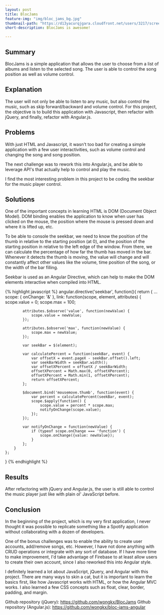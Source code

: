 ```yaml
---
layout: post
title: BlocJams
feature-img: "img/bloc_jams_bg.jpg"
thumbnail-path: "https://d13yacurqjgara.cloudfront.net/users/3217/screenshots/2030966/blocjams_1x.png"
short-description: BlocJams is awesome!

---
```

## Summary

BlocJams is a simple application that allows the user to choose from a list of albums and listen to the selected song. The user is able to control the song position as well as volume control.


## Explanation

The user will not only be able to listen to any music, but also control the music, such as skip forward/backward and volume control. For this project, the objective is to build this application with Javascript, then refactor with jQuery, and finally, refactor with Angular.js.

## Problems

With just HTML and Javascript, it wasn't too bad for creating a simple application with a few user interactivities, such as volume control and changing the song and song position.

The next challenge was to rework this into Angular.js, and be able to leverage API's that actually help to control and play the music. 

I find the most interesting problem in this project to be coding the seekbar for the music player control.


## Solutions

One of the important concepts in learning HTML is DOM (Document Object Model). DOM binding enables the application to know when user has clicked on the mouse, the position where the mouse is pressed down and where it is lifted up, etc.

To be able to console the seekbar, we need to know the position of the thumb in relative to the starting position (at 0), and the position of the starting position in relative to the left edge of the window. From there, we can calculate the percentage of how far the thumb has moved in the bar. Whenever it detects the thumb is moving, the value will change and will constantly affect other values like the volume, time position of the song, or the width of the bar filling.

Seekbar is used as an Angular Directive, which can help to make the DOM elements interactive when compiled into HTML.

{% highlight javascript %}
angular.directive('seekbar', function(){
    return {
        ...
        scope: {
            onChange: '&'
        },
        link: function(scope, element, attributes) {
            scope.value = 0;
            scope.max = 100;
            
            attributes.$observe('value', function(newValue) {
                scope.value = newValue;
            });

            attributes.$observe('max', function(newValue) {
                scope.max = newValue;
            });
            
            var seekBar = $(element);
            
            var calculatePercent = function(seekBar, event) {
                var offsetX = event.pageX - seekBar.offset().left;
                var seekBarWidth = seekBar.width();
                var offsetXPercent = offsetX / seekBarWidth;
                offsetXPercent = Math.max(0, offsetXPercent);
                offsetXPercent = Math.min(1, offsetXPercent);
                return offsetXPercent;
            };

            $document.bind('mousemove.thumb', function(event) {
                var percent = calculatePercent(seekBar, event);
                scope.$apply(function() {
                    scope.value = percent * scope.max;
                    notifyOnChange(scope.value);
                });
            });

            var notifyOnChange = function(newValue) {
                if (typeof scope.onChange === 'function') {
                    scope.onChange({value: newValue});
                }
            };
        }
    };
}
{% endhighlight %}
                    
## Results

After refactoring with jQuery and Angular.js, the user is still able to control the music player just like with plain ol' JavaScript before.


## Conclusion

In the beginning of the project, which is my very first application, I never thought it was possible to replicate something like a Spotify application without collaborating with a dozen of developers.

One of the bonus challenges was to enable the ability to create user accounts, add/remove songs, etc. However, I have not done anything with CRUD operations or integrate with any sort of database. If I have more time to make improvement, I'd take advantage of Firebase to at least allow users to create their own account, since I also reworked this into Angular style.

I definitely learned a lot about JavaScript, jQuery, and Angular with this project. There are many ways to skin a cat, but it is important to learn the basics first, like how Javascript works with HTML, or how the Angular MVC works. I also learned a few CSS concepts such as float, clear, border, padding, and margin. 

Github repository (jQuery): <https://github.com/wongkx/BlocJams>
Github repository (Angular.js): <https://github.com/wongkx/bloc-jams-angular>